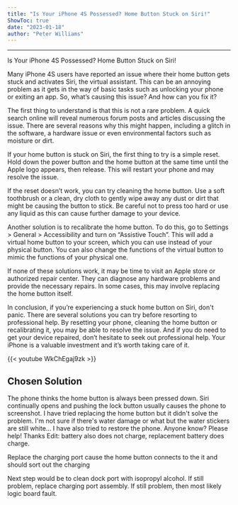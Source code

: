 ```yaml
---
title: "Is Your iPhone 4S Possessed? Home Button Stuck on Siri!"
ShowToc: true 
date: "2023-01-18"
author: "Peter Williams"
---
```

*****
Is Your iPhone 4S Possessed? Home Button Stuck on Siri!

Many iPhone 4S users have reported an issue where their home button gets stuck and activates Siri, the virtual assistant. This can be an annoying problem as it gets in the way of basic tasks such as unlocking your phone or exiting an app. So, what’s causing this issue? And how can you fix it?

The first thing to understand is that this is not a rare problem. A quick search online will reveal numerous forum posts and articles discussing the issue. There are several reasons why this might happen, including a glitch in the software, a hardware issue or even environmental factors such as moisture or dirt.

If your home button is stuck on Siri, the first thing to try is a simple reset. Hold down the power button and the home button at the same time until the Apple logo appears, then release. This will restart your phone and may resolve the issue. 

If the reset doesn’t work, you can try cleaning the home button. Use a soft toothbrush or a clean, dry cloth to gently wipe away any dust or dirt that might be causing the button to stick. Be careful not to press too hard or use any liquid as this can cause further damage to your device.

Another solution is to recalibrate the home button. To do this, go to Settings > General > Accessibility and turn on “Assistive Touch”. This will add a virtual home button to your screen, which you can use instead of your physical button. You can also change the functions of the virtual button to mimic the functions of your physical one. 

If none of these solutions work, it may be time to visit an Apple store or authorized repair center. They can diagnose any hardware problems and provide the necessary repairs. In some cases, this may involve replacing the home button itself. 

In conclusion, if you’re experiencing a stuck home button on Siri, don't panic. There are several solutions you can try before resorting to professional help. By resetting your phone, cleaning the home button or recalibrating it, you may be able to resolve the issue. And if you do need to get your device repaired, don’t hesitate to seek out professional help. Your iPhone is a valuable investment and it’s worth taking care of it.

{{< youtube WkChEgaj9zk >}} 



## Chosen Solution
 The phone thinks the home button is always been pressed down. Siri continually opens and pushing the lock button usually causes the phone to screenshot. I have tried replacing the home button but it didn't solve the problem. I'm not sure if there's water damage or what but the water stickers are still white... I have also tried to restore the phone. Anyone know? Please help! Thanks
Edit: battery also does not charge, replacement battery does charge.

 Replace the charging port cause the home button connects to the it and should sort out the charging

 Next step would be to clean dock port with isopropyl alcohol. If still problem, replace charging port assembly. If still problem, then most likely logic board fault.




